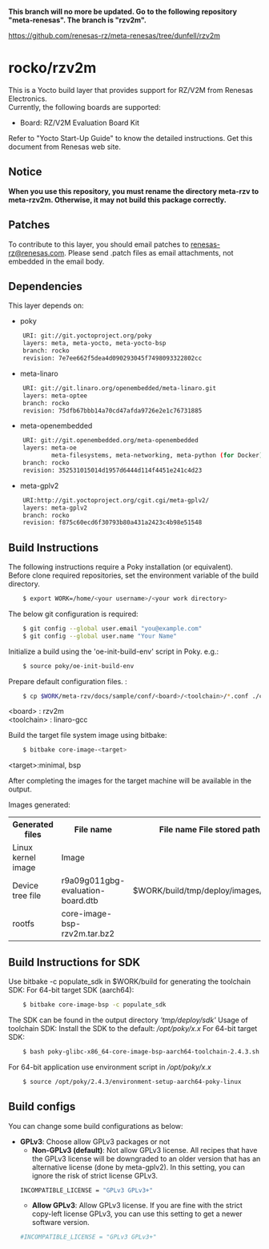 **This branch will no more be updated. Go to the following repository "meta-renesas". The branch is "rzv2m".**

https://github.com/renesas-rz/meta-renesas/tree/dunfell/rzv2m

# **rocko/rzv2m**  

This is a Yocto build layer that provides support for RZ/V2M from Renesas Electronics.  
Currently, the following boards are supported:  
- Board: RZ/V2M Evaluation Board Kit  

Refer to "Yocto Start-Up Guide" to know the detailed instructions. Get this document from Renesas web site.  

## Notice
**When you use this repository, you must rename the directory meta-rzv to meta-rzv2m. Otherwise, it may not build this package correctly.** 

## Patches
To contribute to this layer, you should email patches to renesas-rz@renesas.com. Please send .patch files as email attachments, not embedded in the email body.  

## Dependencies
This layer depends on:

- poky  
```bash
    URI: git://git.yoctoproject.org/poky
    layers: meta, meta-yocto, meta-yocto-bsp
    branch: rocko
    revision: 7e7ee662f5dea4d090293045f7498093322802cc
```
- meta-linaro  
```bash
    URI: git://git.linaro.org/openembedded/meta-linaro.git
    layers: meta-optee
    branch: rocko
    revision: 75dfb67bbb14a70cd47afda9726e2e1c76731885
```
- meta-openembedded  
```bash
    URI: git://git.openembedded.org/meta-openembedded
    layers: meta-oe
            meta-filesystems, meta-networking, meta-python (for Docker)
    branch: rocko
    revision: 352531015014d1957d6444d114f4451e241c4d23
```

- meta-gplv2
```bash
    URI:http://git.yoctoproject.org/cgit.cgi/meta-gplv2/
    layers: meta-gplv2
    branch: rocko
    revision: f875c60ecd6f30793b80a431a2423c4b98e51548
```

## Build Instructions
The following instructions require a Poky installation (or equivalent).  
Before clone required repositories, set the environment variable of the build directory.  
```bash
    $ export WORK=/home/<your username>/<your work directory>
```

The below git configuration is required:  
```bash
    $ git config --global user.email "you@example.com"
    $ git config --global user.name "Your Name"
```

Initialize a build using the 'oe-init-build-env' script in Poky. e.g.:  
```bash
    $ source poky/oe-init-build-env
```

Prepare default configuration files. :  
```bash
    $ cp $WORK/meta-rzv/docs/sample/conf/<board>/<toolchain>/*.conf ./conf/
```
\<board\> : rzv2m  
\<toolchain\> : linaro-gcc <br>

Build the target file system image using bitbake:
```bash
    $ bitbake core-image-<target>
```
\<target\>:minimal, bsp

After completing the images for the target machine will be available in the output.  

Images generated:
<table>
    <tr>
        <th>Generated files</th>
        <th>File name</th>
        <th>File name File stored path</th>
    </tr>
    <tr>
        <td>Linux kernel image</td>
        <td>Image</td>
        <td rowspan="3">$WORK/build/tmp/deploy/images/rzv2m</td>
    </tr>
    <tr>
        <td>Device tree file</td>
        <td>r9a09g011gbg-evaluation-board.dtb</td>
    </tr>
    <tr>
        <td>rootfs</td>
        <td>core-image-bsp-rzv2m.tar.bz2</td>
    </tr>
</table>

## Build Instructions for SDK

Use bitbake -c populate_sdk in $WORK/build for generating the toolchain SDK:
For 64-bit target SDK (aarch64):
```bash
    $ bitbake core-image-bsp -c populate_sdk
```
The SDK can be found in the output directory _'tmp/deploy/sdk'_
Usage of toolchain SDK: Install the SDK to the default: _/opt/poky/x.x_
For 64-bit target SDK:
```bash
    $ bash poky-glibc-x86_64-core-image-bsp-aarch64-toolchain-2.4.3.sh
```
For 64-bit application use environment script in _/opt/poky/x.x_
```bash
    $ source /opt/poky/2.4.3/environment-setup-aarch64-poky-linux
```

## Build configs
You can change some build configurations as below:  
- **GPLv3**: Choose allow GPLv3 packages or not
    - **Non-GPLv3 (default)**: Not allow GPLv3 license. All recipes that have the GPLv3 license will be downgraded to an older version that has an alternative license (done by meta-gplv2). In this setting, you can ignore the risk of strict license GPLv3.  
    ```bash
    INCOMPATIBLE_LICENSE = "GPLv3 GPLv3+"
    ```
    - **Allow GPLv3**: Allow GPLv3 license. If you are fine with the strict copy-left license GPLv3, you can use this setting to get a newer software version.   
    ```bash
    #INCOMPATIBLE_LICENSE = "GPLv3 GPLv3+"
    ```
